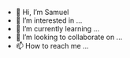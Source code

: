 - 👋 Hi, I’m Samuel
- 👀 I’m interested in ...
- 🌱 I’m currently learning ...
- 💞️ I’m looking to collaborate on ...
- 📫 How to reach me ...

<!---
Samuelfong/Samuelfong is a ✨ special ✨ repository because its `README.md` (this file) appears on your GitHub profile.
You can click the Preview link to take a look at your changes.
--->
